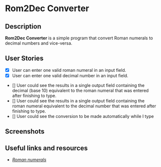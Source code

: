 # **Rom2Dec Converter**

## **Description**

**Rom2Dec Converter** is a simple program that convert Roman numerals to decimal numbers and vice-versa.

## **User Stories**

+ [x] User can enter one valid roman numeral in an input field.
+ [x] User can enter one valid decimal number in an input field.
+ [] User could see the results in a single output field containing the decimal (base 10) equivalent to the roman numeral that was entered after finishing to type.
+ [] User could see the results in a single output field containing the roman numeral equivalent to the decimal number that was entered after finishing to type.
+ [] User could see the conversion to be made automatically while I type

## **Screenshots**

## **Useful links and resources**

+ *[Roman numerals](https://en.wikipedia.org/wiki/Roman_numerals)*